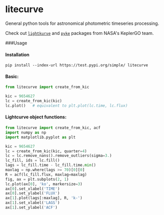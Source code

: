 # litecurve
General python tools for astronomical photometric timeseries processing.

Check out [```lightkurve```](https://github.com/KeplerGO/lightkurve) 
and [```pyke```](https://github.com/KeplerGO/pyke) packages from NASA's KeplerGO team.

###Usage
#### Installation
```
pip install --index-url https://test.pypi.org/simple/ litecurve
```
#### Basic:
```python
from litecurve import create_from_kic

kic = 9654627
lc = create_from_kic(kic)
lc.plot()   # equivalent to plt.plot(lc.time, lc.flux)
```
#### Lightcurve object functions:
```python
from litecurve import create_from_kic, acf
import numpy as np
import matplotlib.pyplot as plt

kic = 9654627
lc = create_from_kic(kic, quarter=4)
lc = lc.remove_nans().remove_outliers(sigma=3.)
lc_fill, ids = lc.fill()
lags = lc_fill.time - lc_fill.time.min()
maxlag = np.where(lags >= 70)[0][0]
R = acf(lc_fill.flux, maxlag=maxlag)
fig, ax = plt.subplots(2, 1)
lc.plot(ax[0], 'ko', markersize=3)
ax[0].set_xlabel('TIME')
ax[0].set_ylabel('FLUX')
ax[1].plot(lags[:maxlag], R, 'k-')
ax[1].set_xlabel('LAGS')
ax[1].set_ylabel('ACF')
```